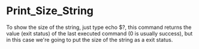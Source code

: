 # Print_Size_String

To show the size of the string, just type echo $?, this command returns the value (exit status) of the last executed command (0 is usually success), but in this case we're going to put the size of the string as a exit status.
